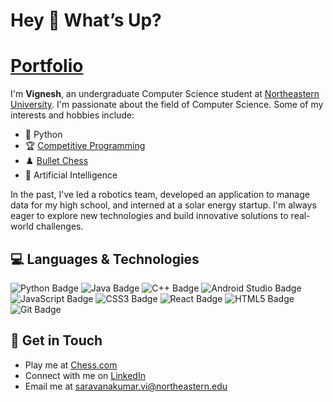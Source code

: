 # Hey 👋 What’s Up?
# [Portfolio](https://www.vigneshsaravanakumar.tech/)

<p align="left">I'm <strong>Vignesh</strong>, an undergraduate Computer Science student at <a href="https://www.northeastern.edu/">Northeastern University</a>. I'm passionate about the field of Computer Science. Some of my interests and hobbies include:</p>


- 🐍 Python
- 🏆 <a href="https://leetcode.com/u/vigneshsaravanakumar404/" target="_blank">Competitive Programming</a>
- ♟️ <a href="https://www.chess.com/member/vigneshsaravanakumar" target="_blank">Bullet Chess</a>
- 🤖 Artificial Intelligence


<p align="left">In the past, I've led a robotics team, developed an application to manage data for my high school, and interned at a solar energy startup. I'm always eager to explore new technologies and build innovative solutions to real-world challenges.</p>


## 💻 Languages & Technologies

<p align="left"> <img src="https://img.shields.io/badge/-Python-3776AB?style=flat&logo=python&logoColor=white" alt="Python Badge" /> <img src="https://img.shields.io/badge/-Java-ED8B00?style=flat&logo=java&logoColor=white" alt="Java Badge" /> <img src="https://img.shields.io/badge/-C++-00599C?style=flat&logo=c%2B%2B&logoColor=white" alt="C++ Badge" /> <img src="https://img.shields.io/badge/-Android%20Studio-3DDC84?style=flat&logo=android-studio&logoColor=white" alt="Android Studio Badge" /> <img src="https://img.shields.io/badge/-JavaScript-F7DF1E?style=flat&logo=javascript&logoColor=black" alt="JavaScript Badge" /> <img src="https://img.shields.io/badge/-CSS3-1572B6?style=flat&logo=css3&logoColor=white" alt="CSS3 Badge" /> <img src="https://img.shields.io/badge/-React-61DAFB?style=flat&logo=react&logoColor=black" alt="React Badge" /> <img src="https://img.shields.io/badge/-HTML5-E34F26?style=flat&logo=html5&logoColor=white" alt="HTML5 Badge" /> <img src="https://img.shields.io/badge/-Git-F05032?style=flat&logo=git&logoColor=white" alt="Git Badge" /> </p>


## 📩 Get in Touch
- Play me at <a href="https://www.chess.com/member/vigneshsaravanakumar" target="_blank">Chess.com</a>
- Connect with me on [LinkedIn](https://www.linkedin.com/in/vigneshsaravanakumar)
- Email me at <saravanakumar.vi@northeastern.edu>
